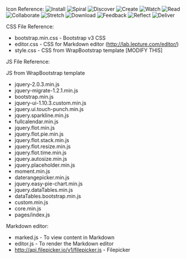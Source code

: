 Icon Reference:
![Install](https://www.filepicker.io/api/file/fEu67NgKThug4TJeqlSa)
![Spiral](https://www.filepicker.io/api/file/HQVK75UQPSVZJBli80XQ)
![Discover](https://www.filepicker.io/api/file/7gOdGZkRGyv2W7efv8B2)
![Create](https://www.filepicker.io/api/file/dhIepG9Sl26LUlHQCwup)
![Watch](https://www.filepicker.io/api/file/gmV0Nl9AT0KChhlsmvUZ)
![Read](https://www.filepicker.io/api/file/KYO1WQlQRugDlLxIWNmJ)
![Collaborate](https://www.filepicker.io/api/file/iSsZEY8WQ0OCzM1qIDqZ)
![Stretch](https://www.filepicker.io/api/file/egzwlLbwR56hNDUeTnxX)
![Download](https://www.filepicker.io/api/file/sxeHPZjATH2Mhga3v05M)
![Feedback](https://www.filepicker.io/api/file/7RAt9jr3ReuOsJ9Dg3st)
![Reflect](https://www.filepicker.io/api/file/4B9JHJBRQUHTzqwnFfhA)
![Deliver](https://www.filepicker.io/api/file/RVnEGV5Sxa7DNMYUSTVX)

CSS File Reference:

* bootstrap.min.css - Bootstrap v3 CSS
* editor.css - CSS for Markdown editor (http://lab.lepture.com/editor/)
* style.css - CSS from WrapBootstrap template [MODIFY THIS]

JS File Reference:

JS from WrapBootstrap template
* jquery-2.0.3.min.js
* jquery-migrate-1.2.1.min.js
* bootstrap.min.js
* jquery-ui-1.10.3.custom.min.js
* jquery.ui.touch-punch.min.js
* jquery.sparkline.min.js
* fullcalendar.min.js
* jquery.flot.min.js
* jquery.flot.pie.min.js
* jquery.flot.stack.min.js
* jquery.flot.resize.min.js
* jquery.flot.time.min.js
* jquery.autosize.min.js
* jquery.placeholder.min.js
* moment.min.js
* daterangepicker.min.js
* jquery.easy-pie-chart.min.js
* jquery.dataTables.min.js
* dataTables.bootstrap.min.js
* custom.min.js
* core.min.js
* pages/index.js

Markdown editor:

* marked.js - To view content in Markdown
* editor.js - To render the Markdown editor
* http://api.filepicker.io/v1/filepicker.js - Filepicker 
